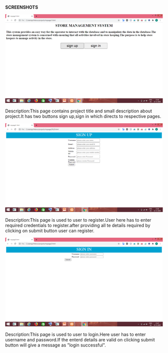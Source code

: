 **SCREENSHOTS**

![](screenshot/mppage1.PNG)

Description:This page contains project title and small description about project.It has two buttons sign up,sign in which directs to respective pages.

![](screenshot/mppage2.PNG)

Description:This page is used to user to register.User here has to enter required credentials to register.after providing all te details required by clicking on submit button user can register.

![](screenshot/mppage3.PNG)

Description:This page is used to user to login.Here user has to enter username and password.If the enterd details are valid on clicking submit button will give a message as "login successful".
